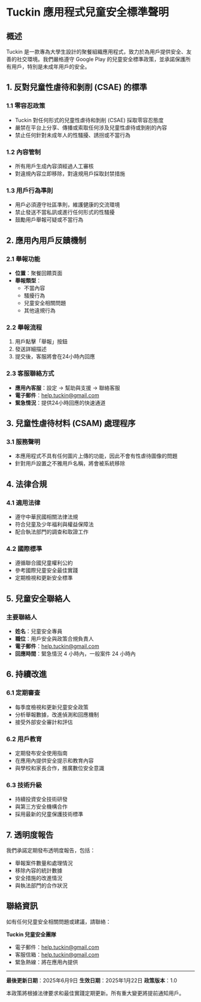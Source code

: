 # Tuckin 應用程式兒童安全標準聲明

## 概述

Tuckin 是一款專為大學生設計的聚餐組織應用程式，致力於為用戶提供安全、友善的社交環境。我們嚴格遵守 Google Play 的兒童安全標準政策，並承諾保護所有用戶，特別是未成年用戶的安全。

## 1. 反對兒童性虐待和剝削 (CSAE) 的標準

### 1.1 零容忍政策
- Tuckin 對任何形式的兒童性虐待和剝削 (CSAE) 採取零容忍態度
- 嚴禁在平台上分享、傳播或索取任何涉及兒童性虐待或剝削的內容
- 禁止任何針對未成年人的性騷擾、誘拐或不當行為

### 1.2 內容管制
- 所有用戶生成內容須經過人工審核
- 對違規內容立即移除，對違規用戶採取封禁措施

### 1.3 用戶行為準則
- 用戶必須遵守社區準則，維護健康的交流環境
- 禁止發送不當私訊或進行任何形式的性騷擾
- 鼓勵用戶舉報可疑或不當行為

## 2. 應用內用戶反饋機制

### 2.1 舉報功能
- **位置**：聚餐回饋頁面
- **舉報類型**：
  - 不當內容
  - 騷擾行為
  - 兒童安全相關問題
  - 其他違規行為

### 2.2 舉報流程
1. 用戶點擊「舉報」按鈕
2. 發送詳細描述
3. 提交後，客服將會在24小時內回應

### 2.3 客服聯絡方式
- **應用內客服**：設定 → 幫助與支援 → 聯絡客服
- **電子郵件**：help.tuckin@gmail.com
- **緊急情況**：提供24小時回應的快速通道

## 3. 兒童性虐待材料 (CSAM) 處理程序

### 3.1 服務聲明
- 本應用程式不具有任何圖片上傳的功能，因此不會有性虐待圖像的問題
- 針對用戶設置之不雅用戶名稱，將會被系統移除

## 4. 法律合規

### 4.1 適用法律
- 遵守中華民國相關法律法規
- 符合兒童及少年福利與權益保障法
- 配合執法部門的調查和取證工作

### 4.2 國際標準
- 遵循聯合國兒童權利公約
- 參考國際兒童安全最佳實踐
- 定期檢視和更新安全標準

## 5. 兒童安全聯絡人

### 主要聯絡人
- **姓名**：兒童安全專員
- **職位**：用戶安全與政策合規負責人
- **電子郵件**：help.tuckin@gmail.com
- **回應時間**：緊急情況 4 小時內，一般案件 24 小時內


## 6. 持續改進

### 6.1 定期審查
- 每季度檢視和更新兒童安全政策
- 分析舉報數據，改進偵測和回應機制
- 接受外部安全審計和評估

### 6.2 用戶教育
- 定期發布安全使用指南
- 在應用內提供安全提示和教育內容
- 與學校和家長合作，推廣數位安全意識

### 6.3 技術升級
- 持續投資安全技術研發
- 與第三方安全機構合作
- 採用最新的兒童保護技術標準

## 7. 透明度報告

我們承諾定期發布透明度報告，包括：
- 舉報案件數量和處理情況
- 移除內容的統計數據
- 安全措施的改進情況
- 與執法部門的合作狀況

## 聯絡資訊

如有任何兒童安全相關問題或建議，請聯絡：

**Tuckin 兒童安全團隊**
- 電子郵件：help.tuckin@gmail.com
- 客服信箱：help.tuckin@gmail.com
- 緊急熱線：將在應用內提供

---

**最後更新日期**：2025年6月9日
**生效日期**：2025年1月22日
**政策版本**：1.0

本政策將根據法律要求和最佳實踐定期更新。所有重大變更將提前通知用戶。 